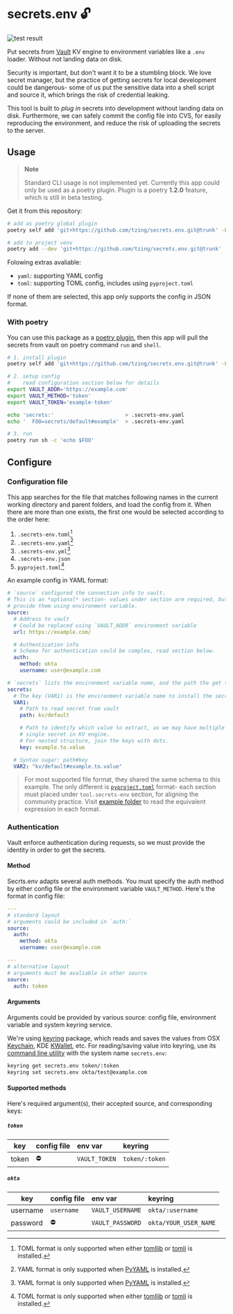 # secrets.env 🔓

![test result](https://github.com/tzing/secrets.env/actions/workflows/test.yml/badge.svg)

Put secrets from [Vault](https://www.vaultproject.io/) KV engine to environment variables like a `.env` loader. Without not landing data on disk.

Security is important, but don't want it to be a stumbling block. We love secret manager, but the practice of getting secrets for local development could be dangerous- some of us put the sensitive data into a shell script and source it, which brings the risk of credential leaking.

This tool is built to *plug in* secrets into development without landing data on disk. Furthermore, we can safely commit the config file into CVS, for easily reproducing the environment, and reduce the risk of uploading the secrets to the server.


## Usage

> **Note**
>
> Standard CLI usage is not implemented yet.
> Currently this app could only be used as a poetry plugin. Plugin is a poetry **1.2.0** feature, which is still in beta testing.

Get it from this repository:

```bash
# add as poetry global plugin
poetry self add 'git+https://github.com/tzing/secrets.env.git@trunk' -E toml

# add to project venv
poetry add --dev 'git+https://github.com/tzing/secrets.env.git@trunk' -E toml
```

Folowing extras avaliable:

* `yaml`: supporting YAML config
* `toml`: supporting TOML config, includes using `pyproject.toml`

If none of them are selected, this app only supports the config in JSON format.

### With poetry

You can use this package as a [poetry plugin](https://python-poetry.org/docs/master/plugins/), then this app will pull the secrets from vault on poetry command `run` and `shell`.

```bash
# 1. install plugin
poetry self add 'git+https://github.com/tzing/secrets.env.git@trunk' -E yaml

# 2. setup config
#    read configuration section below for details
export VAULT_ADDR='https://example.com'
export VAULT_METHOD='token'
export VAULT_TOKEN='example-token'

echo 'secrets:'                       > .secrets-env.yaml
echo '  FOO=secrets/default#example'  > .secrets-env.yaml

# 3. run
poetry run sh -c 'echo $FOO'
```


## Configure

### Configuration file

This app searches for the file that matches following names in the current working directory and parent folders, and load the config from it. When there are more than one exists, the first one would be selected according to the order here:

1. `.secrets-env.toml`[^1]
2. `.secrets-env.yaml`[^2]
3. `.secrets-env.yml`[^2]
4. `.secrets-env.json`
5. `pyproject.toml`[^1]

[^1]: TOML format is only supported when either [tomllib](https://docs.python.org/3.11/library/tomllib.html) or [tomli](https://pypi.org/project/tomli/) is installed.
[^2]: YAML format is only supported when [PyYAML](https://pypi.org/project/PyYAML/) is installed.

An example config in YAML format:

```yaml
# `source` configured the connection info to vault.
# This is an *optional* section- values under section are required, but you can
# provide them using environment variable.
source:
  # Address to vault
  # Could be replaced using `VAULT_ADDR` environment variable
  url: https://example.com/

  # Authentication info
  # Schema for authentication could be complex, read section below.
  auth:
    method: okta
    username: user@example.com

# `secrets` lists the environment variable name, and the path the get the secret value
secrets:
  # The key (VAR1) is the environment variable name to install the secret
  VAR1:
    # Path to read secret from vault
    path: kv/default

    # Path to identify which value to extract, as we may have multiple values in
    # single secret in KV engine.
    # For nested structure, join the keys with dots.
    key: example.to.value

  # Syntax sugar: path#key
  VAR2: "kv/default#example.to.value"
```

> For most supported file format, they shared the same schema to this example. The only different is [`pyproject.toml`](./example/pyproject.toml) format- each section must placed under `tool.secrets-env` section, for aligning the community practice.
> Visit [example folder](./example/) to read the equivalent expression in each format.

### Authentication

Vault enforce authentication during requests, so we must provide the identity in order to get the secrets.

#### Method

Secrts.env adapts several auth methods. You must specify the auth method by either config file or the environment variable `VAULT_METHOD`. Here's the format in config file:

```yaml
---
# standard layout
# arguments could be included in `auth:`
source:
  auth:
    method: okta
    username: user@example.com

---
# alternative layout
# arguments must be avaliable in other source
source:
  auth: token
```

#### Arguments

Arguments could be provided by various source: config file, environment variable and system keyring service.

We're using [keyring] package, which reads and saves the values from OSX [Keychain], KDE [KWallet], etc. For reading/saving value into keyring, use its [command line utility] with the system name `secrets.env`:

[keyring]: https://keyring.readthedocs.io/en/latest/
[Keychain]: https://en.wikipedia.org/wiki/Keychain_%28software%29
[KWallet]: https://en.wikipedia.org/wiki/KWallet
[command line utility]: https://keyring.readthedocs.io/en/latest/#command-line-utility

```bash
keyring get secrets.env token/:token
keyring set secrets.env okta/test@example.com
```

#### Supported methods

Here's required argument(s), their accepted source, and corresponding keys:

##### `token`

| key   | config file | env var        | keyring        |
|-------|:------------|:---------------|:---------------|
| token | ⛔️          | `VAULT_TOKEN`  | `token/:token` |

##### `okta`

| key      | config file | env var          | keyring               |
|----------|:------------|:-----------------|:----------------------|
| username | `username`  | `VAULT_USERNAME` | `okta/:username`      |
| password | ⛔️          | `VAULT_PASSWORD` | `okta/YOUR_USER_NAME` |
